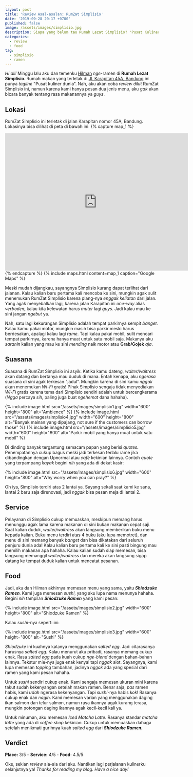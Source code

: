 ```yaml
---
layout: post
title: 'Review Asal-asalan: RumZat Simplisio'
date: '2019-09-28 20:17 +0700'
published: false
image: /assets/images/simplisio.jpg
description: Siapa yang belum tau Rumah Lezat Simplisio? 'Pusat Kuliner Dunia' yang terletak di Bandung ini menarik untuk dikunjungi loh! Check my review.
categories:
  - review
  - food
tag:
  - simplisio
  - ramen
---
```

_Hi all!_ Minggu lalu aku dan temenku [Hilman](https://twitter.com/adiW_hilman) _nge_-ramen di **Rumah Lezat Simplisio**. Rumah makan yang terletak di [Jl. Karapitan 45A, Bandung](https://goo.gl/maps/e86oV9muoDnNU8ScA) ini punya _tagline_ "Pusat kuliner dunia". Nah, aku akan coba _review dikit_ RumZat Simplisio ini, namun karena kami hanya pesan dua jenis menu, aku _gak_ akan bicara banyak tentang rasa makanannya ya _guys_.

## Lokasi

RumZat Simplisio ini terletak di jalan Karapitan nomor 45A, Bandung. Lokasinya bisa dilihat di peta di bawah ini:
{% capture map_1 %}
<iframe src="https://www.google.com/maps/embed?pb=!1m18!1m12!1m3!1d3960.701735658459!2d107.61506721538433!3d-6.926211569720651!2m3!1f0!2f0!3f0!3m2!1i1024!2i768!4f13.1!3m3!1m2!1s0x2e68e62a4719e4a1%3A0xd475d26f7e9e047e!2sRumah%20Lezat%20Simplisio!5e0!3m2!1sen!2sid!4v1644343998841!5m2!1sen!2sid" width="600" height="450" style="border:0;" allowfullscreen="" loading="lazy"></iframe>
{% endcapture %}
{% include maps.html content=map_1 caption="Google Maps" %}

Meski mudah dijangkau, sayangnya Simplisio kurang dapat terlihat dari jalanan. Kalau kalian baru pertama kali mencoba ke sini, mungkin agak sulit menemukan RumZat Simplisio karena plang-nya _enggak keliatan_ dari jalan. Yang agak menyebalkan lagi, karena jalan Karapitan ini _one-way_ alias _verboden_, kalau kita kelewatan harus _muter_ lagi _guys_. Jadi kalau mau ke sini jangan _ngebut_ ya.

Nah, satu lagi kekurangan Simplisio adalah tempat parkirnya sempit _banget_. Kalau kamu pakai motor, mungkin masih bisa parkir meski harus berdesakan, apalagi kalau lagi _rame_. Tapi kalau pakai mobil, sulit mencari tempat parkirnya, karena hanya muat untuk satu mobil saja. Makanya aku _saranin_ kalian yang mau ke sini _mending_ naik motor atau **Grab/Gojek** _aja_.

## Suasana

Suasana di RumZat Simplisio ini asyik. Ketika kamu dateng, _waiter/waitress_ akan datang dan bertanya mau duduk di mana. Entah kenapa, aku _ngerasa_ suasana di sini agak terkesan "jadul". Mungkin karena di sini kamu _nggak_ akan menemukan _Wi-Fi_ gratis! Pihak Simplisio sengaja tidak menyediakan _Wi-Fi_ gratis karena tema dari Simplisio sendiri adalah untuk bercengkerama (_Ngga_ percaya _sih_, paling juga buat _ngehemat_ dana hahaha).

{% include image.html src="/assets/images/simplisio1.jpg" width="600" height="800" alt="Ambience" %}
{% include image.html src="/assets/images/simplisio4.jpg" width="600" height="800" alt="Banyak mainan yang dipajang, not sure if the customers can borrow those" %}
{% include image.html src="/assets/images/simplisio5.jpg" width="600" height="800" alt="Parkir mobil yang hanya muat untuk satu mobil" %}

Di dinding banyak tergantung semacam papan yang berisi _quotes_. Penempatannya cukup bagus meski jadi terkesan terlalu rame jika dibandingkan dengan Upnormal atau _cafè_ kekinian lainnya. Contoh _quote_ yang terpampang _kayak_ begini _nih_ yang ada di dekat kasir:

{% include image.html src="/assets/images/simplisio6.jpg" width="600" height="800" alt="Why worry when you can pray?" %}

Oh iya, Simplisio terdiri atas 2 lantai ya. Sayang sekali saat kami ke sana, lantai 2 baru saja direnovasi, jadi _nggak_ bisa pesan meja di lantai 2.

## Service

Pelayanan di Simplisio cukup memuaskan, meskipun memang harus menunggu agak lama karena makanan di sini bukan makanan cepat saji. Saat kalian duduk, _waiter/waitress_ akan langsung memberikan buku menu kepada kalian. Buku menu terdiri atas 4 buku (aku lupa memotret), dan menu di sini memang banyak _banget_ dan bisa dikatakan dari seluruh penjuru dunia ada! Kalau kalian baru pertama kali ke sini pasti bingung mau memilih makanan apa hahaha. Kalau kalian sudah siap memesan, bisa langsung memanggil _waiter/waitress_ dan mereka akan langsung sigap datang ke tempat duduk kalian untuk mencatat pesanan.

## Food

Jadi, aku dan Hilman akhirnya memesan menu yang sama, yaitu ***Shiodzuke Ramen***. Kami juga memesan _sushi_, yang aku lupa nama menunya hahaha. Begini _nih_ tampilan ***Shiodzuke Ramen*** yang kami pesan:

{% include image.html src="/assets/images/simplisio2.jpg" width="600" height="800" alt="Shiodzuke Ramen" %}

Kalau _sushi_-nya seperti ini:

{% include image.html src="/assets/images/simplisio3.jpg" width="600" height="800" alt="Sushi" %}

_Shiodzuke_ ini kuahnya katanya menggunakan _salted egg_. Jadi citarasanya harusnya _salted egg_. Kalau menurut aku pribadi, rasanya memang cukup enak. Rasa _salted egg_ pada kuah cukup _nge-blend_ dengan bahan-bahan lainnya. Tekstur mie-nya juga enak kenyal tapi _nggak_ alot. Sayangnya, kami lupa memesan _topping_ tambahan, jadinya _nggak_ ada yang spesial dari ramen yang kami pesan hahaha.

Untuk _sushi_ sendiri cukup enak. Kami sengaja memesan ukuran mini karena takut sudah kekenyangan setelah makan ramen. Benar saja, _pas_ ramen habis, kami _udah_ ngerasa kekenyangan. Tapi _sushi_-nya habis _kok_! Rasanya cukup enak dan _nagih_. Kami memesan varian yang menggunakan daging ikan salmon dan telur salmon, namun rasa ikannya agak kurang terasa, mungkin potongan daging ikannya agak kecil-kecil kali ya.

Untuk minuman, aku memesan _Iced Matcha Latte_. Rasanya standar _matcha latte_ yang ada di _coffee shop_ kekinian. Cukup untuk memuaskan dahaga setelah menikmati gurihnya kuah _salted egg_ dari ***Shiodzuke Ramen***.

## Verdict

**Place:** 3/5 -
**Service:** 4/5 -
**Food:** 4.5/5

Oke, sekian _review_ ala-ala dari aku. Nantikan lagi perjalanan kulinerku selanjutnya ya! _Thanks for reading my blog. Have a nice day!_
